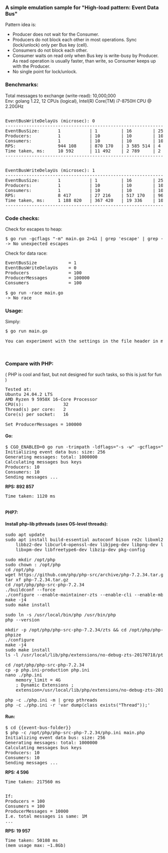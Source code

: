 
### A simple emulation sample for "High-load pattern: Event Data Bus"

Pattern idea is:<br>
- Producer does not wait for the Consumer.<br>
- Producers do not block each other in most operations. Sync (lock/unlock) only per Bus key (cell).<br>
- Consumers do not block each other.<br>
- Consumer waits on read only when Bus key is write-busy by Producer. As read operation is usually faster, 
    than write, so Consumer keeps up with the Producer.<br>
- No single point for lock/unlock.

### Benchmarks:

Total messages to exchange (write-read): 10,000,000<br>
Env: golang 1.22, 12 CPUs (logical), Intel(R) Core(TM) i7-8750H CPU @ 2.20GHz

<pre>

EventBusWriteDelayUs (microsec): 0
--------------------------------------------------------------------------------
EventBusSize:       1           | 1         | 16        | 256       | 256
Producers:          1           | 10        | 10        | 10        | 100
Consumers:          1           | 10        | 10        | 10        | 100
RPS:                944 108     | 870 170   | 3 585 514 | 4 887 585 | 7 575 757
Time taken, ms:     10 592      | 11 492    | 2 789     | 2 046     | 1 320
--------------------------------------------------------------------------------
</pre>

<pre>

EventBusWriteDelayUs (microsec): 1
--------------------------------------------------------------------------------
EventBusSize:       1           | 1         | 16        | 256       | 256
Producers:          1           | 10        | 10        | 10        | 100
Consumers:          1           | 10        | 10        | 10        | 100
RPS:                8 417       | 27 216    | 517 170   | 960 245   | 2 985 074
Time taken, ms:     1 188 020   | 367 420   | 19 336    | 10 414    | 3 350
--------------------------------------------------------------------------------
</pre>

### Code checks:

Check for escapes to heap:
<pre>
$ go run -gcflags "-m" main.go 2>&1 | grep 'escape' | grep -v 'not'
-> No unexpected escapes
</pre>

Check for data race:
<pre>
EventBusSize            = 1
EventBusWriteDelayUs    = 0
Producers               = 100
ProducerMessages        = 100000
Consumers               = 100
    
$ go run -race main.go
-> No race
</pre>

### Usage:

Simply:
<pre>
$ go run main.go

You can experiment with the settings in the file header in main.go
</pre>
<br>

### Compare with PHP:
( PHP is cool and fast, but not designed for such tasks, so this is just for fun )

<pre>
Tested at:
Ubuntu 24.04.2 LTS
AMD Ryzen 9 5950X 16-Core Processor
CPU(s):               32
Thread(s) per core:   2
Core(s) per socket:   16

Set ProducerMessages = 100000
</pre>

#### Go:

<pre>
$ CGO_ENABLED=0 go run -trimpath -ldflags="-s -w" -gcflags="-c 1" main.go
Initializing event data bus: size: 256
Generating messages: total: 1000000
Calculating messages bus keys
Producers: 10
Consumers: 10
Sending messages ...
</pre>
<b>RPS: 892 857</b>
<pre>
Time taken: 1120 ms

</pre>

#### PHP7:

#### Install php-lib pthreads (uses OS-level threads):

<pre>
sudo apt update
sudo apt install build-essential autoconf bison re2c libxml2-dev libssl-dev \
    libbz2-dev libcurl4-openssl-dev libjpeg-dev libpng-dev libwebp-dev \
    libxpm-dev libfreetype6-dev libzip-dev pkg-config

sudo mkdir /opt/php
sudo chown <user>:<group> /opt/php 
cd /opt/php
wget https://github.com/php/php-src/archive/php-7.2.34.tar.gz
tar xf php-7.2.34.tar.gz
cd /opt/php/php-src-php-7.2.34
./buildconf --force
./configure --enable-maintainer-zts --enable-cli --enable-mbstring --with-curl
make -j4
sudo make install

sudo ln -s /usr/local/bin/php /usr/bin/php
php --version

mkdir -p /opt/php/php-src-php-7.2.34/zts && cd /opt/php/php-src-php-7.2.34/zts
phpize
./configure
make -j4
sudo make install
ls -l /usr/local/lib/php/extensions/no-debug-zts-20170718/pthreads.so

cd /opt/php/php-src-php-7.2.34
cp -p php.ini-production php.ini
nano ./php.ini
    memory_limit = 4G
    ; Dynamic Extensions ;
    extension=/usr/local/lib/php/extensions/no-debug-zts-20170718/pthreads.so

php -c ./php.ini -m | grep pthreads
php -c ./php.ini -r 'var_dump(class_exists("Thread"));'
</pre>

#### Run:

<pre>
$ cd {{event-bus-folder}}
$ php -c /opt/php/php-src-php-7.2.34/php.ini main.php
Initializing event data bus: size: 256
Generating messages: total: 1000000
Calculating messages bus keys
Producers: 10
Consumers: 10
Sending messages ...
</pre>
<b>RPS: 4 596</b>
<pre>
Time taken: 217560 ms

</pre>

<pre>
If:
Producers = 100
Consumers = 100
ProducerMessages = 10000
I.e. total messages is same: 1M
...
</pre>
<b>RPS: 19 957</b>
<pre>
Time taken: 50108 ms
(mem usage max: ~1.8Gb)
</pre>
